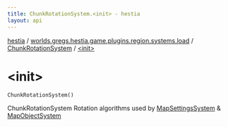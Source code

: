 ```yaml
---
title: ChunkRotationSystem.<init> - hestia
layout: api
---
```


<div class='api-docs-breadcrumbs'><a href="../../index.html">hestia</a> / <a href="../index.html">worlds.gregs.hestia.game.plugins.region.systems.load</a> / <a href="index.html">ChunkRotationSystem</a> / <a href="./-init-.html">&lt;init&gt;</a></div>

# &lt;init&gt;

<div class="signature"><code><span class="identifier">ChunkRotationSystem</span><span class="symbol">(</span><span class="symbol">)</span></code></div>

ChunkRotationSystem
Rotation algorithms used by <a href="#">MapSettingsSystem</a> &amp; <a href="#">MapObjectSystem</a>

